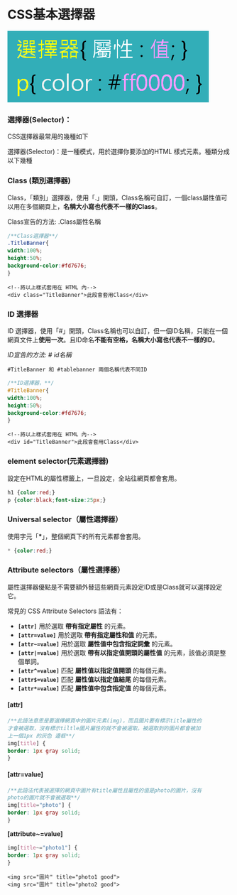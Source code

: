 # CSS基本選擇器

![](../.gitbook/assets/image%20%285%29.png)

### 選擇器\(Selector\)：

CSS選擇器最常用的幾種如下

選擇器\(Selector\)：是一種模式，用於選擇你要添加的HTML 樣式元素。種類分成以下幾種

### Class \(類別選擇器\)

Class，「類別」選擇器，使用「.」開頭，Class名稱可自訂，一個class屬性值可以用在多個網頁上，**名稱大小寫也代表不一樣的Class**。

Class宣告的方法:  .Class屬性名稱

```css
/**Class選擇器**/
.TitleBanner{
width:100%;
height:50%;
background-color:#fd7676;
}
```

```markup
<!--將以上樣式套用在 HTML 內-->
<div class="TitleBanner">此段會套用Class</div>
```

### ID 選擇器

ID 選擇器，使用「\#」開頭，Class名稱也可以自訂，但一個ID名稱，只能在一個網頁文件上**使用一次**。且ID命名**不能有空格，名稱大小寫也代表不一樣的ID**。

_ID宣告的方法: \# id名稱_

```markup
#TitleBanner 和 #tablebanner 兩個名稱代表不同ID
```

```css
/**ID選擇器，**/
#TitleBanner{
width:100%;
height:50%;
background-color:#fd7676;
}
```

```markup
<!--將以上樣式套用在 HTML 內-->
<div id="TitleBanner">此段會套用Class</div>
```

### element selector\(元素選擇器\)

設定在HTML的屬性標籤上，一旦設定，全站往網頁都會套用。

```css
h1 {color:red;}
p {color:black;font-size:25px;}
```

### Universal selector（屬性選擇器）

使用字元「**\***」，整個網頁下的所有元素都會套用。

```css
* {color:red;}
```

### Attribute selectors（屬性選擇器）

屬性選擇器優點是不需要額外替這些網頁元素設定ID或是Class就可以選擇設定它。

常見的 CSS Attribute Selectors 語法有：

* **`[attr]`**  用於選取 **帶有指定屬性** 的元素。
* **`[attr=value]`**  用於選取 **帶有指定屬性和值** 的元素。
* **`[attr~=value]`**  用於選取 **屬性值中包含指定詞彙** 的元素。
* **`[attr|=value]`**  用於選取 **帶有以指定值開頭的屬性值** 的元素，該值必須是整個單詞。
* **`[attr^=value]`**  匹配 **屬性值以指定值開頭** 的每個元素。
* **`[attr$=value]`**  匹配 **屬性值以指定值結尾** 的每個元素。
* **`[attr*=value]`**  匹配 **屬性值中包含指定值** 的每個元素。

####  **\[attr\]**

```css
/**此語法意思是要選擇網頁中的圖片元素(img)，而且圖片要有標示title屬性的
才會被選取，沒有標示tiltle圖片屬性的就不會被選取。被選取到的圖片都會被加
上一個1px 的灰色 邊框**/
img[title] {
border: 1px gray solid;
}
```

####  **\[attr=value\]**

```css
/**此語法代表被選擇的網頁中圖片有title屬性且屬性的值是photo的圖片，沒有
photo的圖片就不會被選取**/
img[title="photo"] {
border: 1px gray solid;
}
```

 **\[attribute~=value\]**

```css
img[title~="photo1"] {
border: 1px gray solid;
}
```

```markup
<img src="圖片" title="photo1 good">
<img src="圖片" title="photo2 good">
```

